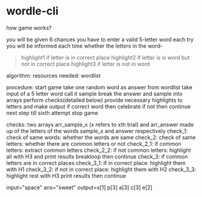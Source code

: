 # wordle-cli

how game works?

you will be given 6 chances
you have to enter a valid 5-letter word each try
you will be informed each time whether the letters in the word-
> highlight1 if letter is in correct place
> highlight2 if letter is is word but not in correct place
> highlight3 if letter is not in word

algorithm:
resources needed:
wordlist

procedure:
start game
take one random word as answer from wordlist
take input of a 5 letter word call it sample
break the answer and sample into arrays
perform checks(detailed below)
provide necessary highlights to letters and make output
if correct word then celebrate
if not then continue next step till sixth attempt
stop game

checks:
two arrays arr_sample_x (x refers to xth trial) and arr_answer made up
of the letters of the words sample_x and answer respectively
check_1: check of same words: whether the words are same
check_2: check of same letters: whether there are common letters or not
check_2_1: if common letters: extract common letters
check_2_2: if not common letters: highlight all with H3 and print results breakloop then continue
check_3: if common letters are in correct places
check_3_1: if in correct place: highlight them with H1
check_3_2: if not in correct place: highlight them with H2
check_3_3: highlight rest with H3 print results then continue



input="space"
ans="sweet"
output=s[1] p[3] a[3] c[3] e[2]
